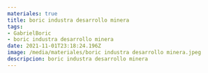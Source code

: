 ```yaml
---
materiales: true
title: boric industra desarrollo minera
tags:
- GabrielBoric
- boric industra desarrollo minera
date: 2021-11-01T23:18:24.196Z
image: /media/materiales/boric industra desarrollo minera.jpeg
descripcion: boric industra desarrollo minera
---
```

